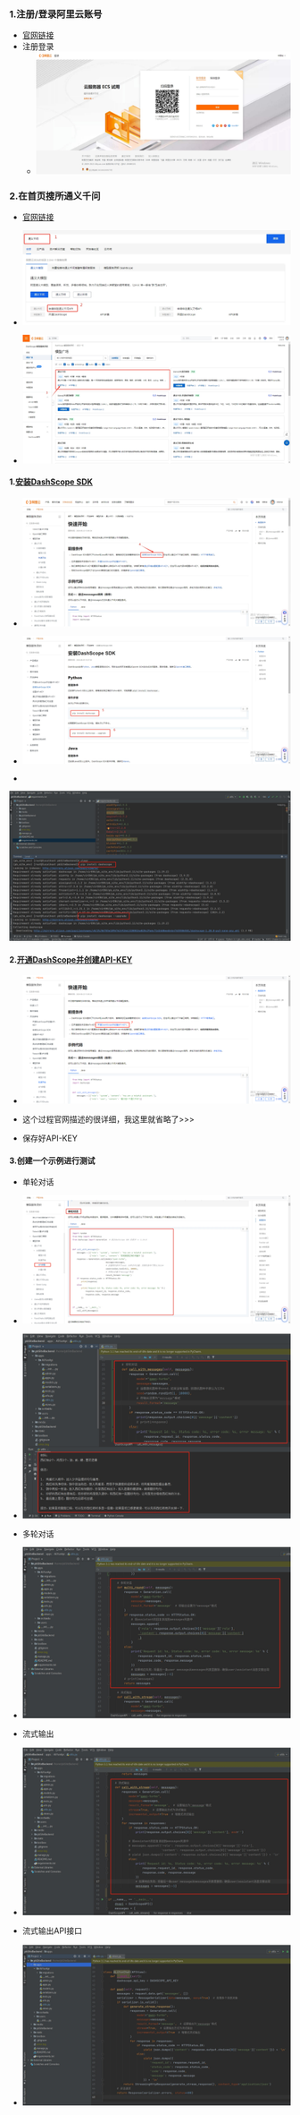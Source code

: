 ### 1.注册/登录阿里云账号

- [官网链接](https://account.aliyun.com/login/login.htm?oauth_callback=https%3A%2F%2Fwww.aliyun.com%2F%3Futm_content%3Dse_1015257992)
- 注册登录
  - ![](./images/aliyun_login.png)

### 2.在首页搜所通义千问

- [官网链接](https://www.aliyun.com/search?k=%E9%80%9A%E4%B9%89%E5%8D%83%E9%97%AE&scene=all)
- ![通义_20240625090946](.\images\通义_20240625090946.png)

- ![通义_20240625091121](.\images\通义_20240625091121.png)

#### 1.[安装DashScope SDK](https://help.aliyun.com/zh/dashscope/developer-reference/install-dashscope-sdk)

- ![通义_20240625091306](.\images\通义_20240625091306.png)

- ![通义_20240625091422](.\images\通义_20240625091422.png)

- 

![通义_20240625091957](.\images\通义_20240625091957.png)

#### 2.[开通DashScope并创建API-KEY](https://help.aliyun.com/zh/dashscope/developer-reference/activate-dashscope-and-create-an-api-key)

- ![通义_1719278869704](.\images\通义_1719278869704.png)

- 这个过程官网描述的很详细，我这里就省略了>>>

- 保存好API-KEY

#### 3.创建一个示例进行测试

- 单轮对话
- ![通义_20240625101524](.\images\通义_20240625101524.png)

- ![通义_20240625105012](.\images\通义_20240625105012.png)

- 多轮对话
- ![通义_20240625105305](.\images\通义_20240625105305.png)
- 流式输出
- ![通义_20240625105345](.\images\通义_20240625105345.png)

- 流式输出API接口
- ![通义_20240625105638](.\images\通义_20240625105638.png)